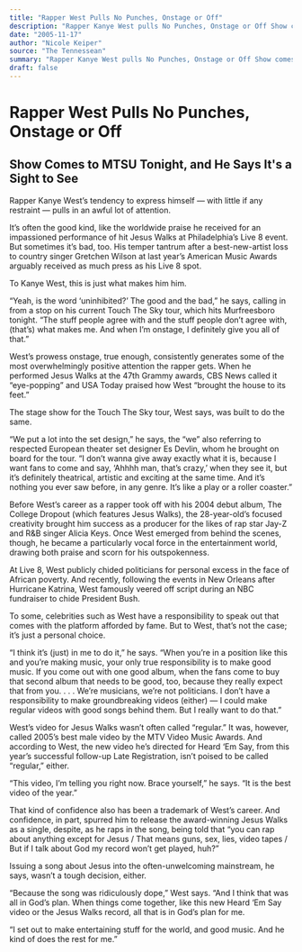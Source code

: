 ```yaml
---
title: "Rapper West Pulls No Punches, Onstage or Off"
description: "Rapper Kanye West pulls No Punches, Onstage or Off Show comes to MTSU tonight. West's temper tantrum after a best-new-artist loss to country singer Gretchen Wilson at last year’s American Music Awards..."
date: "2005-11-17"
author: "Nicole Keiper"
source: "The Tennessean"
summary: "Rapper Kanye West pulls No Punches, Onstage or Off Show comes to MTSU tonight. West's temper tantrum after a best-new-artist loss to country singer Gretchen Wilson at last year’s American Music Awards arguably received as much press as his Live 8 spot. \"Yeah, is the word ‘uninhibited?’ The good and the bad,\" West says."
draft: false
---
```


# Rapper West Pulls No Punches, Onstage or Off

## Show Comes to MTSU Tonight, and He Says It's a Sight to See

Rapper Kanye West’s tendency to express himself — with little if any restraint — pulls in an awful lot of attention.

It’s often the good kind, like the worldwide praise he received for an impassioned performance of hit Jesus Walks at Philadelphia’s Live 8 event. But sometimes it’s bad, too. His temper tantrum after a best-new-artist loss to country singer Gretchen Wilson at last year’s American Music Awards arguably received as much press as his Live 8 spot.

To Kanye West, this is just what makes him him.

“Yeah, is the word ‘uninhibited?’ The good and the bad,” he says, calling in from a stop on his current Touch The Sky tour, which hits Murfreesboro tonight. “The stuff people agree with and the stuff people don’t agree with, (that’s) what makes me. And when I’m onstage, I definitely give you all of that.”

West’s prowess onstage, true enough, consistently generates some of the most overwhelmingly positive attention the rapper gets. When he performed Jesus Walks at the 47th Grammy awards, CBS News called it “eye-popping” and USA Today praised how West “brought the house to its feet.”

The stage show for the Touch The Sky tour, West says, was built to do the same.

“We put a lot into the set design,” he says, the “we” also referring to respected European theater set designer Es Devlin, whom he brought on board for the tour. “I don’t wanna give away exactly what it is, because I want fans to come and say, ‘Ahhhh man, that’s crazy,’ when they see it, but it’s definitely theatrical, artistic and exciting at the same time. And it’s nothing you ever saw before, in any genre. It’s like a play or a roller coaster.”

Before West’s career as a rapper took off with his 2004 debut album, The College Dropout (which features Jesus Walks), the 28-year-old’s focused creativity brought him success as a producer for the likes of rap star Jay-Z and R&B singer Alicia Keys. Once West emerged from behind the scenes, though, he became a particularly vocal force in the entertainment world, drawing both praise and scorn for his outspokenness.

At Live 8, West publicly chided politicians for personal excess in the face of African poverty. And recently, following the events in New Orleans after Hurricane Katrina, West famously veered off script during an NBC fundraiser to chide President Bush.

To some, celebrities such as West have a responsibility to speak out that comes with the platform afforded by fame. But to West, that’s not the case; it’s just a personal choice.

“I think it’s (just) in me to do it,” he says. “When you’re in a position like this and you’re making music, your only true responsibility is to make good music. If you come out with one good album, when the fans come to buy that second album that needs to be good, too, because they really expect that from you. . . . We’re musicians, we’re not politicians. I don’t have a responsibility to make groundbreaking videos (either) — I could make regular videos with good songs behind them. But I really want to do that.”

West’s video for Jesus Walks wasn’t often called “regular.” It was, however, called 2005’s best male video by the MTV Video Music Awards. And according to West, the new video he’s directed for Heard ‘Em Say, from this year’s successful follow-up Late Registration, isn’t poised to be called “regular,” either.

“This video, I’m telling you right now. Brace yourself,” he says. “It is the best video of the year.”

That kind of confidence also has been a trademark of West’s career. And confidence, in part, spurred him to release the award-winning Jesus Walks as a single, despite, as he raps in the song, being told that “you can rap about anything except for Jesus / That means guns, sex, lies, video tapes / But if I talk about God my record won’t get played, huh?”

Issuing a song about Jesus into the often-unwelcoming mainstream, he says, wasn’t a tough decision, either.

“Because the song was ridiculously dope,” West says. “And I think that was all in God’s plan. When things come together, like this new Heard ‘Em Say video or the Jesus Walks record, all that is in God’s plan for me.

“I set out to make entertaining stuff for the world, and good music. And he kind of does the rest for me.”
